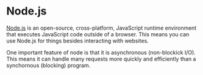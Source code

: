 # Node.js
[Node.js](https://nodejs.org/en/) is an open-source, cross-platform, JavaScript runtime environment that executes JavaScript code outside of a browser. This means you can use Node.js for things besides interacting with websites.

One important feature of node is that it is asynchronous (non-blockick I/O). This means it can handle many requests more quickly and efficiently than a synchornous (blocking) program.